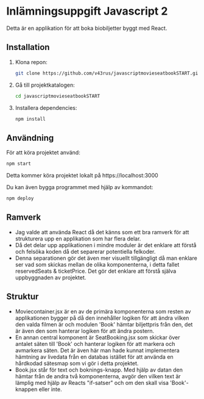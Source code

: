 # Inlämningsuppgift Javascript 2

Detta är en applikation för att boka biobiljetter byggt med React.

## Installation

1. Klona repon:
   ```sh
   git clone https://github.com/v43rus/javascriptmovieseatbookSTART.git
   ```
2. Gå till projektkatalogen:
   ```sh
   cd javascriptmovieseatbookSTART
   ```
3. Installera dependencies:
   ```sh
   npm install
   ```

## Användning

För att köra projektet använd:

```sh
npm start
```

Detta kommer köra projektet lokalt på https://localhost:3000

Du kan även bygga programmet med hjälp av kommandot:

```sh
npm deploy
```

## Ramverk

- Jag valde att använda React då det känns som ett bra ramverk för att strukturera upp en applikation som har flera delar.
- Då det delar upp applikationen i mindre moduler är det enklare att förstå och felsöka koden då det separerar potentiella felkoder.
- Denna separationen gör det även mer visuellt tillgängligt då man enklare ser vad som skickas mellan de olika komponenterna, i detta fallet reservedSeats & ticketPrice. Det gör det enklare att förstå själva uppbyggnaden av projektet.

## Struktur

- Moviecontainer.jsx är en av de primära komponenterna som resten av applikationen bygger på då den innehåller logiken för att ändra vilken den valda filmen är och modulen 'Book' hämtar biljettpris från den, det är även den som hanterar logiken för att ändra postern.
- En annan central komponent är SeatBooking.jsx som skickar över antalet säten till 'Book' och hanterar logiken för att markera och avmarkera säten. Det är även här man hade kunnat implementera hämtning av livedata från en databas istället för att använda en hårdkodad sätesmap som vi gör i detta projektet.
- Book.jsx står för text och boknings-knapp. Med hjälp av datan den hämtar från de andra två komponenterna, avgör den vilken text är lämplig med hjälp av Reacts "if-satser" och om den skall visa 'Book'-knappen eller inte.
